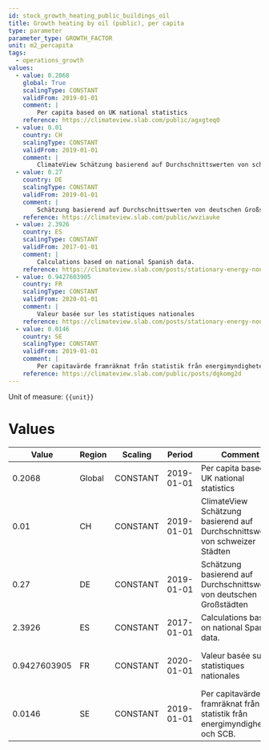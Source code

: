 ```yaml
---
id: stock_growth_heating_public_buildings_oil
title: Growth heating by oil (public), per capita
type: parameter
parameter_type: GROWTH_FACTOR
unit: m2_percapita
tags:
  - operations_growth
values:
  - value: 0.2068
    global: True
    scalingType: CONSTANT
    validFrom: 2019-01-01
    comment: |
        Per capita based on UK national statistics
    reference: https://climateview.slab.com/public/agxgteq0
  - value: 0.01
    country: CH
    scalingType: CONSTANT
    validFrom: 2019-01-01
    comment: |
        ClimateView Schätzung basierend auf Durchschnittswerten von schweizer Städten
  - value: 0.27
    country: DE
    scalingType: CONSTANT
    validFrom: 2019-01-01
    comment: |
        Schätzung basierend auf Durchschnittswerten von deutschen Großstädten
    reference: https://climateview.slab.com/public/wvziauke
  - value: 2.3926
    country: ES
    scalingType: CONSTANT
    validFrom: 2017-01-01
    comment: |
        Calculations based on national Spanish data.
    reference: https://climateview.slab.com/posts/stationary-energy-non-residential-baavcf13#h6k4z-institutional-space-heating
  - value: 0.9427603905
    country: FR
    scalingType: CONSTANT
    validFrom: 2020-01-01
    comment: |
        Valeur basée sur les statistiques nationales
    reference: https://climateview.slab.com/posts/stationary-energy-non-residential-france-lvoxv5kr#hw5va-tableau-5-chauffage-des-locaux-des-batiments-publics
  - value: 0.0146
    country: SE
    scalingType: CONSTANT
    validFrom: 2019-01-01
    comment: |
        Per capitavärde framräknat från statistik från energimyndigheten och SCB.
    reference: https://climateview.slab.com/public/posts/dgkomg2d
---
```



Unit of measure: `{{unit}}`


# Values


| Value | Region | Scaling | Period | Comment | Reference |
|-------|--------|---------|--------|---------|-----------|
| 0.2068 | Global | CONSTANT | 2019-01-01 | Per capita based on UK national statistics | https://climateview.slab.com/public/agxgteq0 |
| 0.01 | CH | CONSTANT | 2019-01-01 | ClimateView Schätzung basierend auf Durchschnittswerten von schweizer Städten |  |
| 0.27 | DE | CONSTANT | 2019-01-01 | Schätzung basierend auf Durchschnittswerten von deutschen Großstädten | https://climateview.slab.com/public/wvziauke |
| 2.3926 | ES | CONSTANT | 2017-01-01 | Calculations based on national Spanish data. | https://climateview.slab.com/posts/stationary-energy-non-residential-baavcf13#h6k4z-institutional-space-heating |
| 0.9427603905 | FR | CONSTANT | 2020-01-01 | Valeur basée sur les statistiques nationales | https://climateview.slab.com/posts/stationary-energy-non-residential-france-lvoxv5kr#hw5va-tableau-5-chauffage-des-locaux-des-batiments-publics |
| 0.0146 | SE | CONSTANT | 2019-01-01 | Per capitavärde framräknat från statistik från energimyndigheten och SCB. | https://climateview.slab.com/public/posts/dgkomg2d |


